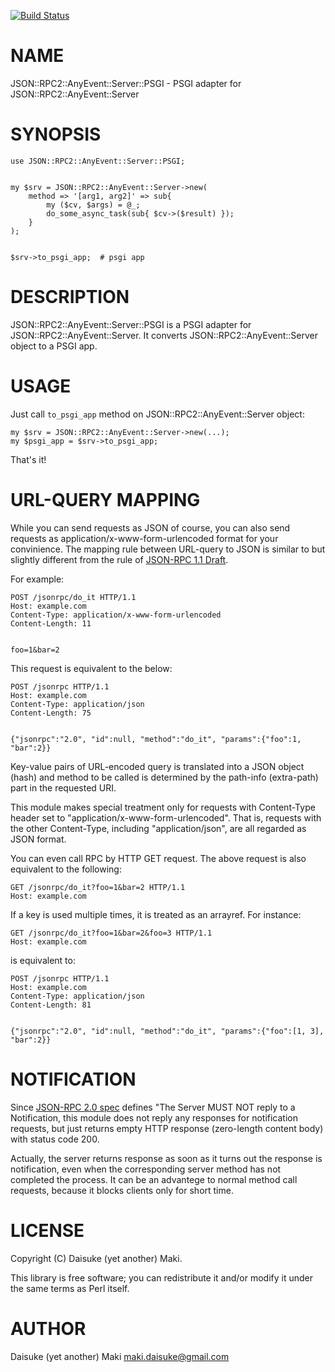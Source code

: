 [![Build Status](https://travis-ci.org/Maki-Daisuke/p5-JSON-RPC2-AnyEvent-Server-PSGI.png?branch=master)](https://travis-ci.org/Maki-Daisuke/p5-JSON-RPC2-AnyEvent-Server-PSGI)
# NAME

JSON::RPC2::AnyEvent::Server::PSGI - PSGI adapter for JSON::RPC2::AnyEvent::Server

# SYNOPSIS

    use JSON::RPC2::AnyEvent::Server::PSGI;
    

    my $srv = JSON::RPC2::AnyEvent::Server->new(
        method => '[arg1, arg2]' => sub{
            my ($cv, $args) = @_;
            do_some_async_task(sub{ $cv->($result) });
        }
    );
    

    $srv->to_psgi_app;  # psgi app



# DESCRIPTION

JSON::RPC2::AnyEvent::Server::PSGI is a PSGI adapter for JSON::RPC2::AnyEvent::Server.
It converts JSON::RPC2::AnyEvent::Server object to a PSGI app.



# USAGE

Just call `to_psgi_app` method on JSON::RPC2::AnyEvent::Server object:

    my $srv = JSON::RPC2::AnyEvent::Server->new(...);
    my $psgi_app = $srv->to_psgi_app;

That's it!



# URL-QUERY MAPPING

While you can send requests as JSON of course, you can also send requests as
application/x-www-form-urlencoded format for your convinience. The mapping rule
between URL-query to JSON is similar to but slightly different from the rule of
[JSON-RPC 1.1 Draft](http://tonyg.github.io/erlang-rfc4627/doc/JSON-RPC-1-1-WD-20060807.html).

For example:

    POST /jsonrpc/do_it HTTP/1.1
    Host: example.com
    Content-Type: application/x-www-form-urlencoded
    Content-Length: 11
    

    foo=1&bar=2

This request is equivalent to the below: 

    POST /jsonrpc HTTP/1.1
    Host: example.com
    Content-Type: application/json
    Content-Length: 75
    

    {"jsonrpc":"2.0", "id":null, "method":"do_it", "params":{"foo":1, "bar":2}}

Key-value pairs of URL-encoded query is translated into a JSON object (hash) and method to be
called is determined by the path-info (extra-path) part in the requested URI.

This module makes special treatment only for requests with Content-Type header set to
"application/x-www-form-urlencoded". That is, requests with the other Content-Type, including
"application/json", are all regarded as JSON format.

You can even call RPC by HTTP GET request. The above request is also equivalent to
the following:

    GET /jsonrpc/do_it?foo=1&bar=2 HTTP/1.1
    Host: example.com
    



If a key is used multiple times, it is treated as an arrayref. For instance:

    GET /jsonrpc/do_it?foo=1&bar=2&foo=3 HTTP/1.1
    Host: example.com
    



is equivalent to:

    POST /jsonrpc HTTP/1.1
    Host: example.com
    Content-Type: application/json
    Content-Length: 81
    

    {"jsonrpc":"2.0", "id":null, "method":"do_it", "params":{"foo":[1, 3], "bar":2}}



# NOTIFICATION

Since [JSON-RPC 2.0 spec](http://www.jsonrpc.org/specification) defines "The Server MUST NOT
reply to a Notification, this module does not reply any responses for notification requests,
but just returns empty HTTP response (zero-length content body) with status code 200.

Actually, the server returns response as soon as it turns out the response is notification,
even when the corresponding server method has not completed the process. It can be an advantege
to normal method call requests, because it blocks clients only for short time.



# LICENSE

Copyright (C) Daisuke (yet another) Maki.

This library is free software; you can redistribute it and/or modify
it under the same terms as Perl itself.

# AUTHOR

Daisuke (yet another) Maki <maki.daisuke@gmail.com>
